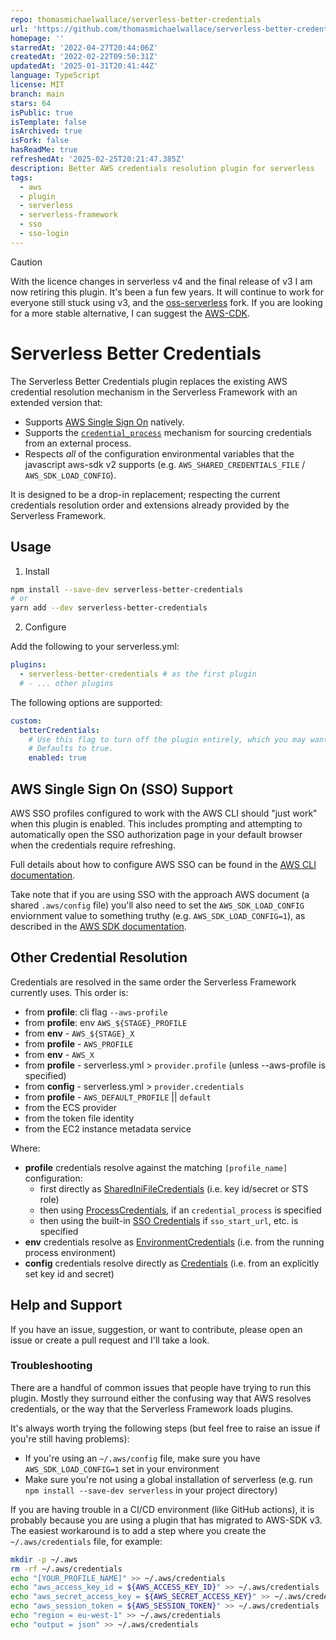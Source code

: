 ```yaml
---
repo: thomasmichaelwallace/serverless-better-credentials
url: 'https://github.com/thomasmichaelwallace/serverless-better-credentials'
homepage: ''
starredAt: '2022-04-27T20:44:06Z'
createdAt: '2022-02-22T09:50:31Z'
updatedAt: '2025-01-31T20:41:44Z'
language: TypeScript
license: MIT
branch: main
stars: 64
isPublic: true
isTemplate: false
isArchived: true
isFork: false
hasReadMe: true
refreshedAt: '2025-02-25T20:21:47.385Z'
description: Better AWS credentials resolution plugin for serverless
tags:
  - aws
  - plugin
  - serverless
  - serverless-framework
  - sso
  - sso-login
---
```


> [!CAUTION]
>
> With the licence changes in serverless v4 and the final release of v3 I am now retiring this plugin. It's been a fun few years.
> It will continue to work for everyone still stuck using v3, and the [oss-serverless](https://github.com/oss-serverless/serverless) fork.
> If you are looking for a more stable alternative, I can suggest the [AWS-CDK](https://aws.amazon.com/cdk/).

# Serverless Better Credentials

The Serverless Better Credentials plugin replaces the existing AWS credential resolution mechanism in the Serverless Framework with an extended version that:

* Supports [AWS Single Sign On](https://docs.aws.amazon.com/cli/latest/userguide/cli-configure-sso.html) natively.
* Supports the [`credential_process`](https://docs.aws.amazon.com/cli/latest/userguide/cli-configure-sourcing-external.html) mechanism for sourcing credentials from an external process.
* Respects _all_ of the configuration environmental variables that the javascript aws-sdk v2 supports (e.g. `AWS_SHARED_CREDENTIALS_FILE` / `AWS_SDK_LOAD_CONFIG`).

It is designed to be a drop-in replacement; respecting the current credentials resolution order and extensions already provided by the Serverless Framework.

## Usage

1. Install

```bash
npm install --save-dev serverless-better-credentials
# or
yarn add --dev serverless-better-credentials
```

2. Configure

Add the following to your serverless.yml:

```yaml
plugins:
  - serverless-better-credentials # as the first plugin
  # - ... other plugins
```

The following options are supported:

```yaml
custom:
  betterCredentials:
    # Use this flag to turn off the plugin entirely, which you may want for certain stages.
    # Defaults to true.
    enabled: true
```

## AWS Single Sign On (SSO) Support

AWS SSO profiles configured to work with the AWS CLI should "just work" when this plugin is enabled. This includes prompting and attempting to automatically open the SSO authorization page in your default browser when the credentials require refreshing.

Full details about how to configure AWS SSO can be found in the [AWS CLI documentation](https://docs.aws.amazon.com/cli/latest/userguide/cli-configure-sso.html).

Take note that if you are using SSO with the approach AWS document (a shared `.aws/config` file) you'll also need to set the `AWS_SDK_LOAD_CONFIG` enviornment value to something truthy (e.g. `AWS_SDK_LOAD_CONFIG=1`), as described in the [AWS SDK documentation](https://docs.aws.amazon.com/sdk-for-javascript/v2/developer-guide/setting-region.html#setting-region-config-file).

## Other Credential Resolution

Credentials are resolved in the same order the Serverless Framework currently uses. This order is:

 * from **profile**: cli flag `--aws-profile`
 * from **profile**: env `AWS_${STAGE}_PROFILE`
 * from **env** - `AWS_${STAGE}_X`
 * from **profile** - `AWS_PROFILE`
 * from **env** - `AWS_X`
 * from **profile** - serverless.yml > `provider.profile` (unless --aws-profile is specified)
 * from **config** - serverless.yml > `provider.credentials`
 * from **profile** - `AWS_DEFAULT_PROFILE` || `default`
 * from the ECS provider
 * from the token file identity
 * from the EC2 instance metadata service

Where:
 * **profile** credentials resolve against the matching `[profile_name]` configuration:
   * first directly as [SharedIniFileCredentials](https://docs.aws.amazon.com/AWSJavaScriptSDK/latest/AWS/SharedIniFileCredentials.html) (i.e. key id/secret or STS role)
   * then using [ProcessCredentials](https://docs.aws.amazon.com/AWSJavaScriptSDK/latest/AWS/ProcessCredentials.html), if an `credential_process` is specified
   * then using the built-in [SSO Credentials](https://docs.aws.amazon.com/cli/latest/userguide/cli-configure-sso.html) if `sso_start_url`, etc. is specified
 * **env** credentials resolve as [EnvironmentCredentials](https://docs.aws.amazon.com/AWSJavaScriptSDK/latest/AWS/EnvironmentCredentials.html) (i.e. from the running process environment)
 * **config** credentials resolve directly as [Credentials](https://docs.aws.amazon.com/AWSJavaScriptSDK/latest/AWS/Credentials.html) (i.e. from an explicitly set key id and secret)

## Help and Support

If you have an issue, suggestion, or want to contribute, please open an issue or create a pull request and I'll take a look.

### Troubleshooting

There are a handful of common issues that people have trying to run this plugin. Mostly they surround either the confusing way that AWS resolves credentials, or the way that the Serverless Framework loads plugins.

It's always worth trying the following steps (but feel free to raise an issue if you're still having problems):

* If you're using an `~/.aws/config` file, make sure you have `AWS_SDK_LOAD_CONFIG=1` set in your environment
* Make sure you're not using a global installation of serverless (e.g. run `npm install --save-dev serverless` in your project directory)

If you are having trouble in a CI/CD environment (like GitHub actions), it is probably because you are using a plugin that has migrated to AWS-SDK v3. The easiest workaround is to add a step where you create the `~/.aws/credentials` file, for example:

```bash
mkdir -p ~/.aws
rm -rf ~/.aws/credentials
echo "[YOUR_PROFILE_NAME]" >> ~/.aws/credentials
echo "aws_access_key_id = ${AWS_ACCESS_KEY_ID}" >> ~/.aws/credentials
echo "aws_secret_access_key = ${AWS_SECRET_ACCESS_KEY}" >> ~/.aws/credentials
echo "aws_session_token = ${AWS_SESSION_TOKEN}" >> ~/.aws/credentials
echo "region = eu-west-1" >> ~/.aws/credentials
echo "output = json" >> ~/.aws/credentials
```
